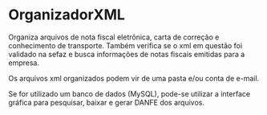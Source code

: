 OrganizadorXML
==============

Organiza arquivos de nota fiscal eletrônica, carta de correção e conhecimento de transporte. Também verifica se o xml em questão foi validado na sefaz e busca informações de notas fiscais emitidas para a empresa.

Os arquivos xml organizados podem vir de uma pasta e/ou conta de e-mail.

Se for utilizado um banco de dados (MySQL), pode-se utilizar a interface gráfica para pesquisar, baixar e gerar DANFE dos arquivos.